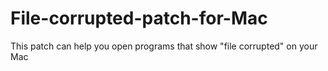# File-corrupted-patch-for-Mac
This patch can help you open programs that show "file corrupted" on your Mac
